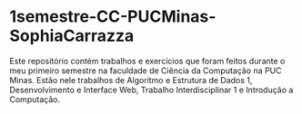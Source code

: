# 1semestre-CC-PUCMinas-SophiaCarrazza
Este repositório contém trabalhos e exercícios que foram feitos durante o meu primeiro semestre na faculdade de Ciência da Computação na PUC Minas.
Estão nele trabalhos de Algoritmo e Estrutura de Dados 1, Desenvolvimento e Interface Web, Trabalho Interdisciplinar 1 e Introdução a Computação.
